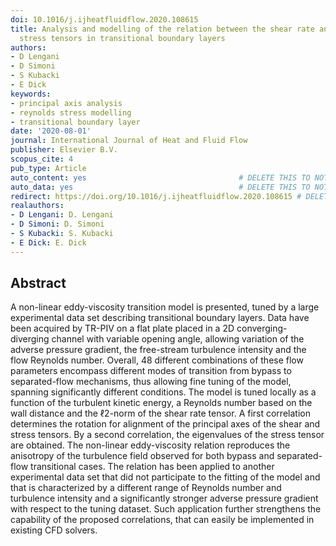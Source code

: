 ```yaml
---
doi: 10.1016/j.ijheatfluidflow.2020.108615
title: Analysis and modelling of the relation between the shear rate and Reynolds
  stress tensors in transitional boundary layers
authors:
- D Lengani
- D Simoni
- S Kubacki
- E Dick
keywords:
- principal axis analysis
- reynolds stress modelling
- transitional boundary layer
date: '2020-08-01'
journal: International Journal of Heat and Fluid Flow
publisher: Elsevier B.V.
scopus_cite: 4
pub_type: Article
auto_content: yes                                  # DELETE THIS TO NOT AUTO GENERATE CONTENT
auto_data: yes                                     # DELETE THIS TO NOT AUTO GENERATE METADATA
redirect: https://doi.org/10.1016/j.ijheatfluidflow.2020.108615 # DELETE THIS TO NOT REDIRECT
realauthors:
- D Lengani: D. Lengani
- D Simoni: D. Simoni
- S Kubacki: S. Kubacki
- E Dick: E. Dick
---
```



## Abstract
A non-linear eddy-viscosity transition model is presented, tuned by a large experimental data set describing transitional boundary layers. Data have been acquired by TR-PIV on a flat plate placed in a 2D converging-diverging channel with variable opening angle, allowing variation of the adverse pressure gradient, the free-stream turbulence intensity and the flow Reynolds number. Overall, 48 different combinations of these flow parameters encompass different modes of transition from bypass to separated-flow mechanisms, thus allowing fine tuning of the model, spanning significantly different conditions. The model is tuned locally as a function of the turbulent kinetic energy, a Reynolds number based on the wall distance and the ℓ2-norm of the shear rate tensor. A first correlation determines the rotation for alignment of the principal axes of the shear and stress tensors. By a second correlation, the eigenvalues of the stress tensor are obtained. The non-linear eddy-viscosity relation reproduces the anisotropy of the turbulence field observed for both bypass and separated-flow transitional cases. The relation has been applied to another experimental data set that did not participate to the fitting of the model and that is characterized by a different range of Reynolds number and turbulence intensity and a significantly stronger adverse pressure gradient with respect to the tuning dataset. Such application further strengthens the capability of the proposed correlations, that can easily be implemented in existing CFD solvers.
